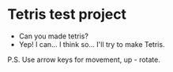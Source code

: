 
Tetris test project
===============

- Can you made tetris?
- Yep! I can... I think so... I'll try to make Tetris.

P.S. Use arrow keys for movement, up - rotate.
